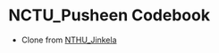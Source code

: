 # NCTU_Pusheen Codebook

- Clone from [NTHU_Jinkela](https://github.com/Jinkela-Xiao-Zuan-Feng-Mountaineer/Codebook)